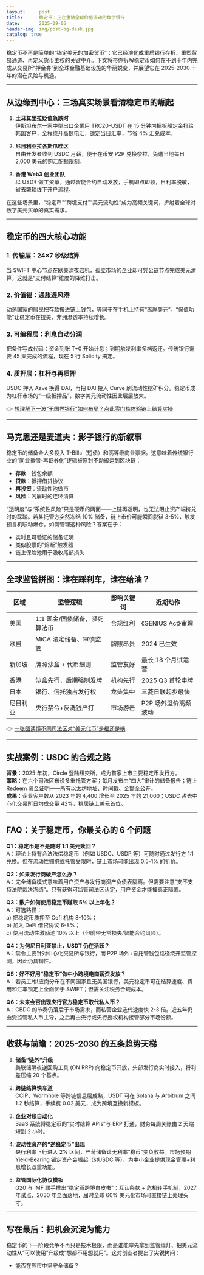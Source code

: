 ```yaml
---
layout:     post
title:      稳定币：正在重铸全球价值流动的数字银行
date:       2025-09-05
header-img: img/post-bg-desk.jpg
catalog: true
---
```


稳定币不再是简单的“锚定美元的加密货币”；它已经演化成重启银行存折、重塑贸易通道、再定义货币主权的关键中介。下文将带你拆解稳定币如何在不到十年内完成从交易所“押金券”到全球金融基础设施的华丽蜕变，并展望它在 2025-2030 十年的潜在风险与机遇。

---

## 从边缘到中心：三场真实场景看清稳定币的崛起

1. **土耳其里拉贬值急跌时**  
   伊斯坦布尔一家中型出口企業用 TRC20-USDT 在 15 分钟内把拆船定金打给韩国客户，全程绕开高额电汇，锁定当日汇率，节省 4% 汇兑成本。

2. **尼日利亚拉各斯爪哇区**  
   自由开发者收到 USDC 月薪，便于在币安 P2P 兑换奈拉，免遭当地每日 2,000 美元的购汇配额限制。

3. **香港 Web3 创业团队**  
   以 USD₮ 做工资单，通过智能合约自动发放，手机即点即领，日利率脱敏，省去繁琐线下开户流程。

在这些场景里，“稳定币”“跨境支付”“美元流动性”成为高频关键词，折射着全球对数字美元买单的真实需求。

---

## 稳定币的四大核心功能

### 1. 传输层：24×7 秒级结算  
当 SWIFT 中心节点在欧美深夜宕机，孤立市场的企业却可凭公链节点完成美元清算，这就是“支付结算”维度的降维打击。

### 2. 价值锚：通胀避风港  
动荡国家的居民把存款搬进链上钱包，等同于在手机上持有“离岸美元”。“保值功能”让稳定币在拉美、非洲渗透率持续增长。

### 3. 可编程层：利息自动分润  
把条件写成代码：资金到账 T+0 开始计息；到期触发利率多档返还。传统银行需要 45 天完成的流程，现在 5 行 Solidity 搞定。

### 4. 质押层：杠杆与再质押  
USDC 押入 Aave 换得 DAI，再把 DAI 投入 Curve 刷流动性挖矿积分。稳定币成为杠杆市场的“一级抵押品”，数字美元流动性因此层层放大。

👉 [想理解下一波“无国界银行”如何布局？点此零门槛体验链上结算实操](https://okxdog.com/)

---

## 马克思还是麦道夫：影子银行的新叙事

稳定币的储备金大多投入 T-Bills（短债）和高等级商业票据。这意味着传统银行业的“同业拆借-再证券化”逻辑被原封不动搬运到区块链：

- **存款**：钱包余额  
- **贷款**：抵押借贷协议  
- **再投资**：流动性池做市  
- **风险**：闪崩时的连环清算

“透明度”与“系统性风险”只是硬币的两面——上链再透明，也无法阻止资产端挤兑时的踩踏。若某托管方突然冻结 10% 储备，链上市价可能瞬间脱锚 3-5%，触发预言机联动爆仓。如何管理这种风险？答案在于：

- 实时且可验证的储备证明  
- 类似股票的“熔断”触发器  
- 链上保险池用于吸收尾部损失

---

## 全球监管拼图：谁在踩刹车，谁在给油？

| 区域 | 监管逻辑 | 影响关键词 | 近期动作 |
|---|---|---|---|
| 美国 | 1:1 现金/国债储备，濒死算法币 | 合规红利 | 《GENIUS Act》审理 |
| 欧盟 | MiCA 法定储备、审慎监管 | 牌照昂贵 | 2024 已生效 |
| 新加坡 | 牌照沙盒 + 代币细则 | 监管友好 | 最长 18 个月试运营 |
| 香港 | 沙盒先行，后期强制发牌 | 机构先行 | 2025 Q3 首轮申牌 |
| 日本 | 银行、信托独占发行权 | 龙头集中 | 三菱日联起步最快 |
| 尼日利亚 | 央行禁令+反洗钱严打 | 市场游击 | P2P 场外溢价高频波动 |

👉 [一张图读懂不同司法区对“美元代币”是福还是祸](https://okxdog.com/)

---

## 实战案例：USDC 的合规之路

**背景**：2025 年初，Circle 登陆纽交所，成为首家上市主要稳定币发行方。  
**策略**：在六个司法区布设多重托管方案；每月发布由“四大”审计的储备报告；链上 Redeem 资金证明——所有以太坊地址、时间戳、金额全公开。  
**成果**：企业客户数从 2023 年的 4,400 增长至 2025 年的 21,000；USDC 占去中心化交易所日均成交量 42%，稳居链上美元首位。

---

## FAQ：关于稳定币，你最关心的 6 个问题

**Q1：稳定币是不是随时 1:1 美元赎回？**  
A：理论上持有合法法偿稳定币（例如 USDC、USDP 等）可随时通过发行方 1:1 兑换。但在流动性拥挤或托管受限时，链上市场可能出现 0.5-1% 的折价。

**Q2：如果发行商破产怎么办？**  
A：完全储备模式意味着用户资产与发行商资产负债表隔离。但需要注意“支不支持法院裁决冻结”。只有获得可监管司法区认定，用户资金才能被真正隔离。

**Q3：散户如何使用稳定币赚取 5% 以上年化？**  
A：可选路径：  
a) 把稳定币质押至 Cefi 机构 8-10%；  
b) 加入 DeFi 借贷协议 6-8%；  
c) 使用流动性激励池 10% 以上（但附带无常损失/智能合约风险）。

**Q4：为何尼日利亚禁止，USDT 仍在活跃？**  
A：禁令主要针对中心化交易所与银行，而 P2P 场外+自托管钱包路径绕开监管探测，因此仍具韧性。

**Q5：好不好用“稳定币”做中小跨境电商薪资发放？**  
A：若员工/供应商分布在不同国家且无美国银行，美元稳定币可在结算速度、费用和汇率锁定上全面优于 SWIFT；但需关注税务合规成本。

**Q6：未来会否出现央行官方稳定币取代私人币？**  
A：CBDC 的节奏仍落后于市场需求，而私营企业迭代速度快 2-3 倍。近五年仍由受监管私人币主导，之后再由央行或央行授权机构接管部分市场份额。

---

## 收获与前瞻：2025-2030 的五条趋势天梯

1. **储备“链外”升级**  
   美联储隔夜逆回购工具 (ON RRP) 向稳定币开放，头部发行商实时接入，将利差压缩 20 个基点。

2. **跨链结算快车道**  
   CCIP、Wormhole 等跨链信息层成熟，USDT 可在 Solana 与 Arbitrum 之间 1.2 秒结算，手续费 0.02 美元，成为跨境互换新模板。

3. **企业对账自动化**  
   SaaS 系统将稳定币的“实时结算 APIs”与 ERP 打通，财务每周关账由 2 天缩短到 2 小时。

4. **波动性资产的“逆稳定币”出现**  
   央行利率下行进入 2% 区间，严苛储备让无利率“稳币”变负收益。市场预期 Yield-Bearing 锚定资产会崛起（stUSDC 等），为中小企业提供现金管理+利息增长双重功能。

5. **监管国际化协议模板**  
   G20 与 IMF 联手推出“稳定币跨境白皮书”：互认条款 + 危机转手机制，2027 年试点，2030 年全面落地，届时全球 60% 美元化市场可直接链上处理头寸。

---

## 写在最后：把机会沉淀为能力

稳定币的下一阶段竞争不再只是技术极限，而是谁能率先拿到监管绿灯、把美元流动性从“可以使用”升级成“想都不用想就用”。这对创业者提出了尖锐拷问：  
- 能否在熊市中坚守全储备？